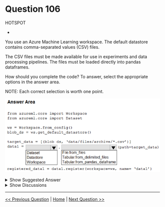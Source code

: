 # Question 106

HOTSPOT

-

You use an Azure Machine Learning workspace. The default datastore contains comma-separated values (CSV) files.

The CSV files must be made available for use in experiments and data processing pipelines. The files must be loaded directly into pandas dataframes.

How should you complete the code? To answer, select the appropriate options in the answer area.

NOTE: Each correct selection is worth one point.

![Question Image](../images/q106_q_image377.png)

<details>
  <summary>Show Suggested Answer</summary>

<img src="../images/q106_ans_0_image378.png" alt="Answer Image"><br>

</details>

<details>
  <summary>Show Discussions</summary>

<blockquote><p><strong>evangelist</strong> <code>(Sun 01 Dec 2024 03:16)</code> - <em>Upvotes: 2</em></p><p>given answer is correct</p></blockquote>
<blockquote><p><strong>Lion007</strong> <code>(Fri 28 Jun 2024 20:41)</code> - <em>Upvotes: 4</em></p><p>Correct, the answer is: Dataset and Tabular.from_delimited_files
To make CSV files available for use in Azure ML experiments and data processing pipelines, and specifically for them to be loaded directly into pandas dataframes, the appropriate method from the Dataset class is Tabular.from_delimited_files.
- Tabular.from_delimited_files is designed for structured files like CSVs and will load the data into a format that can be easily converted to pandas dataframes, which is exactly the requirement.

Wrong answers:

- File.from_files is used when you are working with file datasets that are which a collection of references to the files directly without loading their contents into a structured format, rather than providing a dataset that represents the data in a tabular format like CSV.
- Tabular.from_pandas_dataframe is used to create a tabular dataset from an existing pandas dataframe in memory, not from files in a datastore.</p></blockquote>
<blockquote><p><strong>NullVoider_0</strong> <code>(Thu 13 Jun 2024 10:36)</code> - <em>Upvotes: 4</em></p><p>Sorry for the previous response. I&#x27;ve double-checked and updated the code. The answer is correct.

from azureml.core import Workspace, Dataset

ws = Workspace.from_config()
blob_ds = ws.get_default_datastore ()
target_data = [(blob ds, &#x27;data/files/archive/*.csv&#x27;)]
data1 = Dataset.Tabular.from_delimited_files(path=target_data)
registered_datal datal.register(workspaws, name data1&#x27;)</p></blockquote>

<blockquote><p><strong>NullVoider_0</strong> <code>(Thu 13 Jun 2024 10:30)</code> - <em>Upvotes: 4</em></p><p>The mentioned answer is partially correct. The actual code is given below.

from azureml.core import Workspace, Dataset

ws = Workspace.from_config()
blob_ds = ws.get_default_datastore ()
target_data = [(blob ds, &#x27;data/files/archive/*.csv&#x27;)]
data1 = Dataset.Files.from_files(path=target_data)
registered_datal datal.register(workspaws, name datal&#x27;)</p></blockquote>

<blockquote><p><strong>orionduo</strong> <code>(Thu 29 Feb 2024 03:21)</code> - <em>Upvotes: 2</em></p><p>It seems correct
https://github.com/MicrosoftDocs/azure-docs/blob/main/articles/machine-learning/v1/how-to-create-register-datasets.md#create-a-tabulardataset</p></blockquote>
<blockquote><p><strong>ajay0011</strong> <code>(Wed 04 Oct 2023 00:50)</code> - <em>Upvotes: 2</em></p><p>correct</p></blockquote>

</details>

---

[<< Previous Question](question_105.md) | [Home](../index.md) | [Next Question >>](question_107.md)
